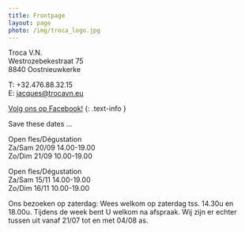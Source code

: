 ```yaml
---
title: Frontpage 
layout: page
photo: /img/troca_logo.jpg
---
```

Troca V.N.  
Westrozebekestraat 75  
8840 Oostnieuwkerke

T: +32.476.88.32.15  
E: jacques@trocavn.eu

[Volg ons op Facebook!](http://www.facebook.be/TrocaVinsNaturels)
{: .text-info }

Save these dates ...

Open fles/Dégustation    
Za/Sam 20/09 14.00-19.00  
Zo/Dim 21/09 10.00-19.00

Open fles/Dégustation   
Za/Sam 15/11 14.00-19.00   
Zo/Dim 16/11 10.00-19.00  

Ons bezoeken op zaterdag:   Wees welkom op zaterdag tss. 14.30u en 18.00u.   Tijdens de week bent U welkom na afspraak.   Wij zijn er echter tussen uit vanaf 21/07 tot en met 04/08 as.




